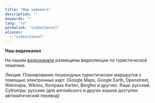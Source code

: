 ```yaml
---
title: "Мир хайкинга"
description: ""
keywords: ""
lang: "ru"
permalink: "videochannel"
aliases:
  - "videochannel"
---
```


**Наш видеоканал**

На нашем [видеоканале](https://www.youtube.com/channel/UCsYA-4VXxbKB0lWMxkLoxFQ) размещены видеолекции по туристической тематике.

Лекция. Планирование пешеходных туристических маршрутов с помощью электронных карт. (Google Maps, Google Earth, Openstreet, Wikimapia, Wikiloc, Kompass Karten, Bergfex и другие). Язык: русский. Субтитры: русские (для английского и других языков доступен автоматический перевод)

